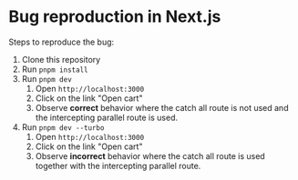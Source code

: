 # Bug reproduction in Next.js

Steps to reproduce the bug:

1. Clone this repository
2. Run `pnpm install`
3. Run `pnpm dev`
   1. Open `http://localhost:3000`
   2. Click on the link "Open cart"
   3. Observe **correct** behavior where the catch all route is not used and the intercepting parallel route is used.
4. Run `pnpm dev --turbo`
   1. Open `http://localhost:3000`
   2. Click on the link "Open cart"
   3. Observe **incorrect** behavior where the catch all route is used together with the intercepting parallel route.
